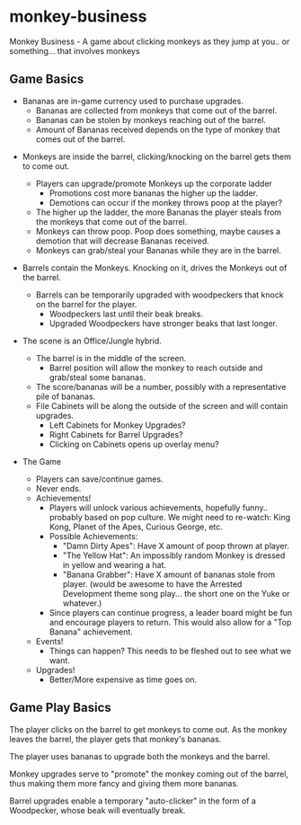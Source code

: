 monkey-business
===============

Monkey Business - A game about clicking monkeys as they jump at you.. or something... that involves monkeys


Game Basics
-----------

+ Bananas are in-game currency used to purchase upgrades.
    + Bananas are collected from monkeys that come out of the barrel.
    + Bananas can be stolen by monkeys reaching out of the barrel.
    + Amount of Bananas received depends on the type of monkey that comes out of the barrel.


* Monkeys are inside the barrel, clicking/knocking on the barrel gets them to come out.
    * Players can upgrade/promote Monkeys up the corporate ladder
        * Promotions cost more bananas the higher up the ladder.
        * Demotions can occur if the monkey throws poop at the player?
    * The higher up the ladder, the more Bananas the player steals from the monkeys that come out of the barrel.
    * Monkeys can throw poop.  Poop does something, maybe causes a demotion that will decrease Bananas received.
    * Monkeys can grab/steal your Bananas while they are in the barrel.


* Barrels contain the Monkeys.  Knocking on it, drives the Monkeys out of the barrel.
    * Barrels can be temporarily upgraded with woodpeckers that knock on the barrel for the player.
        * Woodpeckers last until their beak breaks.
        * Upgraded Woodpeckers have stronger beaks that last longer.


* The scene is an Office/Jungle hybrid.
    * The barrel is in the middle of the screen.
        * Barrel position will allow the monkey to reach outside and grab/steal some bananas.
    * The score/bananas will be a number, possibly with a representative pile of bananas.
    * File Cabinets will be along the outside of the screen and will contain upgrades.
        * Left Cabinets for Monkey Upgrades?
        * Right Cabinets for Barrel Upgrades?
        * Clicking on Cabinets opens up overlay menu?


* The Game
    * Players can save/continue games.
    * Never ends.
    * Achievements!
        * Players will unlock various achievements, hopefully funny.. probably based on pop culture.
          We might need to re-watch: King Kong, Planet of the Apes, Curious George, etc.
        * Possible Achievements:
            * "Damn Dirty Apes": Have X amount of poop thrown at player.
            * "The Yellow Hat": An impossibly random Monkey is dressed in yellow and wearing a hat.
            * "Banana Grabber": Have X amount of bananas stole from player. (would be awesome to have the
               Arrested Development theme song play... the short one on the Yuke or whatever.)
        * Since players can continue progress, a leader board might be fun and encourage players to return.
          This would also allow for a "Top Banana" achievement.
    * Events!
        * Things can happen?  This needs to be fleshed out to see what we want.
    * Upgrades!
        * Better/More expensive as time goes on.


Game Play Basics
----------------

The player clicks on the barrel to get monkeys to come out.  As the monkey leaves the barrel, the player gets
that monkey's bananas.

The player uses bananas to upgrade both the monkeys and the barrel.

Monkey upgrades serve to "promote" the monkey coming out of the barrel, thus making them more fancy and giving
them more bananas.

Barrel upgrades enable a temporary "auto-clicker" in the form of a Woodpecker, whose beak will eventually break.
